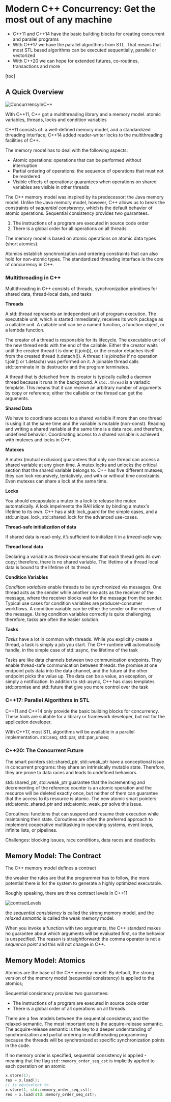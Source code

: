 # Modern C++ Concurrency: Get the most out of any machine

- C++11 and C++14 have the basic building blocks for creating concurrent and parallel programs
- With C++17 we have the parallel algorithms from STL. That means that most STL based algorithms can be executed sequentially, parallel or vectorized
- With C++20 we can hope for extended futures, co-routines, transactions and more

[toc]

## A Quick Overview

![ConcurrrencyInC++](Media/ConcurrrencyInC++.png)

With C++11, C++ got a multithreading library and a memory model. atomic variables, threads, locks and condition variables

C++11 consists of: a well-defined memory model, and a standardized threading interface; C++14 added reader-writer locks to the multithreading facilities of C++.

The memory model has to deal with the following aspects:

- Atomic operations: operations that can be performed without interruption
- Partial ordering of operations: the sequence of operations that must not be reordered
- Visible effects of operations: guarantees when operations on shared variables are visible in other threads

The C++ memory model was inspired by its predecessor: the Java memory  model. Unlike the Java memory model, however, C++ allows us to break the constraints of *sequential consistency*, which is the default behavior of atomic operations. Sequential consistency provides two guarantees.

1. The instructions of a program are executed in source code order
2. There is a global order for all operations on all threads

The memory model is based on atomic operations on atomic data types (short atomics).

Atomics establish synchronization and ordering constraints that can also hold for non-atomic types. The standardized threading interface is the  core of concurrency in C++.

### Multithreading in C++

Multithreading in C++ consists of threads, synchronization primitives for shared data, thread-local data, and tasks

**Threads**

A std::thread represents an independent unit of program execution. The executable unit, which is started immediately, receives its work package as a callable unit. A callable unit can be a named function, a function object, or a lambda function.

The creator of a thread is responsible for its lifecycle. The executable unit of the new thread ends with the end of the callable. Either the creator waits until the created thread t is done (t.join()), or the creator detaches itself from the created thread (t.detach()). A thread t is *joinable* if no operation t.join() or t.detach() was performed on it. A joinable thread calls std::terminate in its destructor and the program terminates.

A thread that is detached from its creator is typically called a daemon thread because it runs in the background. A `std::thread` is a variadic template. This means that it can receive an arbitrary  number of arguments by copy or reference; either the callable or the  thread can get the arguments.

**Shared Data**

We have to coordinate access to a shared variable if more than one thread is using it at the same time and the variable is mutable (non-const). Reading and writing a shared variable at the same time is a data race, and therefore, undefined behavior. Coordinating access to a shared variable is achieved with mutexes and locks in C++.

**Mutexes**

A mutex (mutual exclusion) guarantees that only one thread can access a shared variable at any given time. A mutex locks and unlocks the critical section that the shared variable belongs to. C++ has five different mutexes; they can lock recursively, tentatively,  and with or without time constraints. Even mutexes can share a lock at  the same time.

**Locks**

You should encapsulate a mutex in a lock to release the mutex automatically. A lock impelments the RAII idiom by binding a mutex's lifetime to its own. C++ has a std::lock_guard for the simple cases, and a std::unique_lock, std::shared_lock for the advanced use-cases.

**Thread-safe initialization of data**

If shared data is read-only, it’s sufficient to initialize it in a *thread-safe* way.

**Thread local data**

Declaring a variable as *thread-local* ensures that each thread  gets its own copy; therefore, there is no shared variable. The lifetime  of a thread local data is bound to the lifetime of its thread.

**Condition Variables**

*Condition variables* enable threads to be synchronized via  messages. One thread acts as the sender while another one acts as the  receiver of the message, where the receiver blocks wait for the message  from the sender. Typical use cases for condition variables are  producer-consumer workflows. A condition variable can be either the  sender or the receiver of the message. Using condition variables  correctly is quite challenging; therefore, tasks are often the easier  solution.

**Tasks**

*Tasks* have a lot in common with threads. While you explicitly  create a thread, a task is simply a job you start. The C++ runtime will  automatically handle, in the simple case of std::async, the lifetime of the task

Tasks are like data channels between two communication endpoints. They  enable thread-safe communication between threads: the promise at one  endpoint puts data into the data channel, and the future at the other  endpoint picks the value up. The data can be a value, an exception, or  simply a notification. In addition to std::async, C++ has class templates std::promise and std::future that give you more control over the task

### C++17: Parallel Algorithms in STL

C++11 and C++14 only provide the basic building blocks for concurrency.  These tools are suitable for a library or framework developer, but not  for the application developer.

With C++17, most STL algorithms will be available in a parallel implementation. std::seq, std::par, std::par_unseq

### C++20: The Concurrent Future

The smart pointers std::shared_ptr, std::weak_ptr have a conceptional issue in concurrent programs: they share an intrinsically mutable state. Therefore, they are prone to data races and leads to undefined behaviors.

std::shared_ptr, std::weak_ptr guarantee that the incrementing and decrementing of the reference counter is an atomic operation and the resource will be deleted exactly once, but neither of them can guarantee that the access to its resource is atomic. The new atomic smart pointers std::atomic_shared_ptr and std::atomic_weak_ptr solve this issue.

Coroutines: functions that can suspend and resume their execution while maintaining  their state. Coroutines are often the preferred approach to implement  cooperative multitasking in operating systems, event loops, infinite  lists, or pipelines.

Challenges: blocking issues, race conditions, data races and deadlocks

## Memory Model: The Contract

The C++ memory model defines a contract

the weaker the rules are that the programmer has to follow, the more  potential there is for the system to generate a highly optimized  executable.

Roughly speaking, there are three contract levels in C++11

![contractLevels](Media/contractLevels.png)

the *sequential consistency*  is called the strong memory model, and the *relaxed semantic* is called the weak memory model.

When you invoke a function with two arguments, the C++ standard makes no guarantee about which arguments will be evaluated first, so the  behavior is unspecified. The reason is straightforward: the comma  operator is not a *sequence point* and this will not change in C++.

## Memory Model: Atomics

Atomics are the base of the C++ memory model. By default, the strong version of the memory model (sequential consistency) is applied to the atomics;

Sequential consistency provides two guarantees:

- The instructions of a program are executed in source code order
- There is a global order of all operations on all threads

There are a few models between the sequential consistency and the  relaxed-semantic. The most important one is the acquire-release  semantic. The acquire-release semantic is the key to a deeper understanding of  synchronization and partial ordering in multithreading programming  because the threads will be synchronized at specific synchronization  points in the code.

If no memory order is specified, sequential consistency is applied - meaning that the flag `std::memory_order_seq_cst` is implicitly applied to each operation on an atomic.

```c++
x.store(1);
res = x.load();
// is equivalent to
x.store(1, std::memory_order_seq_cst);
res = x.load(std::memory_order_seq_cst);
```

